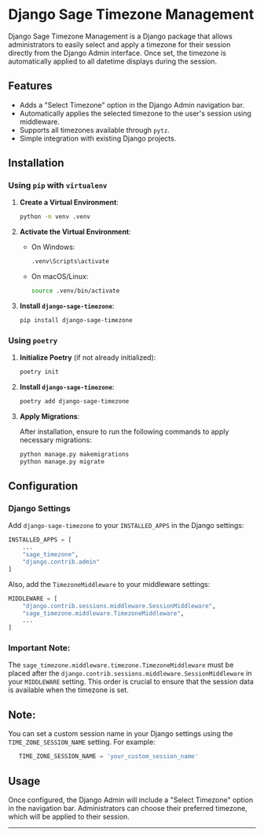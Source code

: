 
# Django Sage Timezone Management

Django Sage Timezone Management is a Django package that allows administrators to easily select and apply a timezone for their session directly from the Django Admin interface. Once set, the timezone is automatically applied to all datetime displays during the session.

## Features

- Adds a "Select Timezone" option in the Django Admin navigation bar.
- Automatically applies the selected timezone to the user's session using middleware.
- Supports all timezones available through `pytz`.
- Simple integration with existing Django projects.

## Installation

### Using `pip` with `virtualenv`

1. **Create a Virtual Environment**:

    ```bash
    python -m venv .venv
    ```

2. **Activate the Virtual Environment**:

   - On Windows:

     ```bash
     .venv\Scripts\activate
     ```

   - On macOS/Linux:

     ```bash
     source .venv/bin/activate
     ```

3. **Install `django-sage-timezone`**:

    ```bash
    pip install django-sage-timezone
    ```

### Using `poetry`

1. **Initialize Poetry** (if not already initialized):

    ```bash
    poetry init
    ```

2. **Install `django-sage-timezone`**:

    ```bash
    poetry add django-sage-timezone
    ```

3. **Apply Migrations**:

    After installation, ensure to run the following commands to apply necessary migrations:

    ```bash
    python manage.py makemigrations
    python manage.py migrate
    ```

## Configuration

### Django Settings

Add `django-sage-timezone` to your `INSTALLED_APPS` in the Django settings:

```python
INSTALLED_APPS = [
    ...
    "sage_timezone",
    "django.contrib.admin"
]
```

Also, add the `TimezoneMiddleware` to your middleware settings:

```python
MIDDLEWARE = [
    "django.contrib.sessions.middleware.SessionMiddleware",
    "sage_timezone.middleware.TimezoneMiddleware",
    ...
]
```

### Important Note:

The `sage_timezone.middleware.timezone.TimezoneMiddleware` must be placed after the `django.contrib.sessions.middleware.SessionMiddleware` in your `MIDDLEWARE` setting. This order is crucial to ensure that the session data is available when the timezone is set.

## Note:
You can set a custom session name in your Django settings using the `TIME_ZONE_SESSION_NAME` setting. For example:

```python
   TIME_ZONE_SESSION_NAME = 'your_custom_session_name'
```


## Usage

Once configured, the Django Admin will include a "Select Timezone" option in the navigation bar. Administrators can choose their preferred timezone, which will be applied to their session.

---
